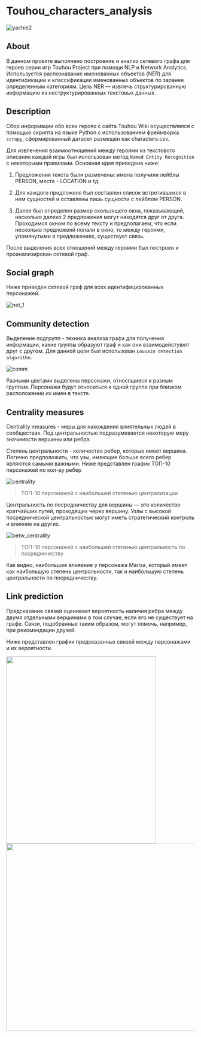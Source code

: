 # Touhou_characters_analysis

  ![yachie2](https://github.com/cutecaribou/Touhou_characters_analysis/assets/71663347/4058a7b0-7a4a-40cd-92dd-d7a22ef7f52f)

## About

В данном проекте выполнено построение и анализ сетевого графа для героев серии игр Touhou Project при помощи NLP и Network Analytics.
Используется распознавание именованных объектов (NER) для идентификации и классификации именованных объектов по заранее определенным категориям. Цель NER — извлечь структурированную информацию из неструктурированных текстовых данных.

## Description

Сбор информации обо всех героях с сайта Touhou Wiki осуществлялся с помощью скрипта на языке Python с использованием фреймворка `scrapy`, сформированный датасет размещен как characters.csv.

Для извлечения взаимоотношений между героями из текстового описания каждой игры был использован метод `Named Entity Recognition` с некоторыми правилами. Основная идея приведена ниже:
1)  Предложения текста были размечены: имена получили лейблы PERSON, места - LOCATION и тд.
   
2)  Для каждого предложеня был составлен список встретившихся в нем сущностей и оставлены лишь сущности с лейблом PERSON.
  
3)  Далее был определен размер скользящего окна, показывающий, насколько далеко 2 предложения могут находятся друг от друга. Проходимся окном по всему тексту и предполагаем, что если несколько предложенй попали в окно, то между героями, упомянутыми в предложениях, существует связь.

После выделения всех отношений между героями был построен и проанализирован сетевой граф.

## Social graph

Ниже приведен сетевой граф для всех идентифицированных персонажей.

 ![net_1](https://github.com/cutecaribou/Touhou_characters_analysis/assets/71663347/1d55595f-db0a-410e-831a-a1b976a4c121)


## Community detection

Выделение подгрупп - техника анализа графа для получения информации, какие группы образуют граф и как они взаимодейстувют друг с другом. 
Для данной цели был использован `Louvain detection algorithm`.

![comm](https://github.com/cutecaribou/Touhou_characters_analysis/assets/71663347/52f1faba-abfa-4a70-af40-4abb6e71e555)

Разными цветами выделены персонажи, относящиеся к разным группам. Персонажи будут относиться к одной группе при близком расположении их имен в тексте.

## Centrality measures

Centrality measures - меры для нахождения влиятельных людей в сообществах. Под центральностью подразумевается некоторую меру значимости вершины или ребра.

Степень центральности - количество ребер, которые имеет вершина. Логично предположить, что узы, имеющие больше всего ребер являются самыми важными. Ниже представлен график ТОП-10 персонажей по кол-ву ребер

![centrality](https://github.com/cutecaribou/Touhou_characters_analysis/assets/71663347/fbadcb9c-3676-4080-83d1-372ae4131fe2)

> ТОП-10 персонажей с наибольшей степенью централизации

Центральность по посредничеству для вершины — это количество кратчайших путей, проходящих через вершину. Узлы с высокой посреднической центральностью могут иметь стратегический контроль и влияние на других.

![betw_centrality](https://github.com/cutecaribou/Touhou_characters_analysis/assets/71663347/6445e592-65fb-4a70-8735-984fcc44dd7e)

> ТОП-10 персонажей с наибольшей степенью центральность по посредничеству

Как видно, наибольшее влияение у персонажа Marisa, который имеет как наибольшую степень центрольности, так и наибольшую степень центральности по посредничеству. 

## Link prediction

Предсказание связей оценивает вероятность наличия ребра между двумя отдельными вершинами в том случае, если его не существует на графе. Связи, подобранные таким образом, могут помочь, например, при рекомендации друзей.

Ниже представлен график предсказанных связей между персонажами и их вероятности.

<img align="centre" width="400" height="500" src="https://github.com/cutecaribou/Touhou_characters_analysis/assets/71663347/335188fc-f615-44cf-b0a9-a1639f9ad19c">

<img align="centre" width="600" height="500" src="https://github.com/cutecaribou/Touhou_characters_analysis/assets/71663347/793a83a7-a1f9-469a-bea0-f40f8e3705de">



